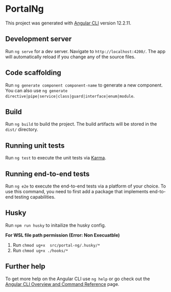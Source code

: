 # PortalNg

This project was generated with [Angular CLI](https://github.com/angular/angular-cli) version 12.2.11.

## Development server

Run `ng serve` for a dev server. Navigate to `http://localhost:4200/`. The app will automatically reload if you change any of the source files.

## Code scaffolding

Run `ng generate component component-name` to generate a new component. You can also use `ng generate directive|pipe|service|class|guard|interface|enum|module`.

## Build

Run `ng build` to build the project. The build artifacts will be stored in the `dist/` directory.

## Running unit tests

Run `ng test` to execute the unit tests via [Karma](https://karma-runner.github.io).

## Running end-to-end tests

Run `ng e2e` to execute the end-to-end tests via a platform of your choice. To use this command, you need to first add a package that implements end-to-end testing capabilities.

## Husky

Run `npm run husky` to initailize the husky config.

**For WSL file path permission (Error: Non Execuatble)**

1. Run `chmod ug+x  src/portal-ng/.husky/*`
2. Run `chmod ug+x ./hooks/*`

## Further help

To get more help on the Angular CLI use `ng help` or go check out the [Angular CLI Overview and Command Reference](https://angular.io/cli) page.
